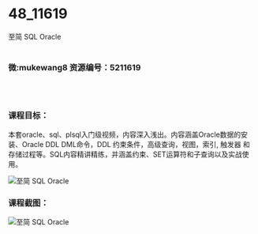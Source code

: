 # 48_11619
至简 SQL Oracle
<br/></br>
<h3>微:mukewang8 资源编号：5211619</h3>
<br/></br>
<h3>课程目标：</h3>
<p>本套oracle、sql、plsql入门级视频，内容深入浅出。内容涵盖Oracle数据的安装、Oracle DDL DML命令，DDL 约束条件，高级查询，视图，索引, 触发器 和 存储过程等。SQL内容精讲精练，并涵盖约束、SET运算符和子查询以及实战使用。</p>
<p><img src="https://www.ko996.com/wp-content/uploads/img/2020/03/2-171-300x177.png" alt="至简 SQL Oracle"></p>
<h3>课程截图：</h3>
<p><img src="https://www.ko996.com/wp-content/uploads/img/2020/03/1-178.png" alt="至简 SQL Oracle"></p>
